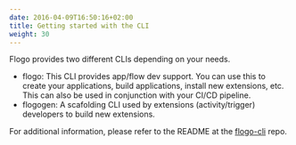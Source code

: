 ```yaml
---
date: 2016-04-09T16:50:16+02:00
title: Getting started with the CLI
weight: 30
---
```


Flogo provides two different CLIs depending on your needs.

* flogo: This CLI provides app/flow dev support. You can use this to create your applications, build applications, install new extensions, etc. This can also be used in conjunction with your CI/CD pipeline.
* flogogen: A scafolding CLI used by extensions (activity/trigger) developers to build new extensions.

For additional information, please refer to the README at the [flogo-cli](https://github.com/TIBCOSoftware/flogo-cli) repo.